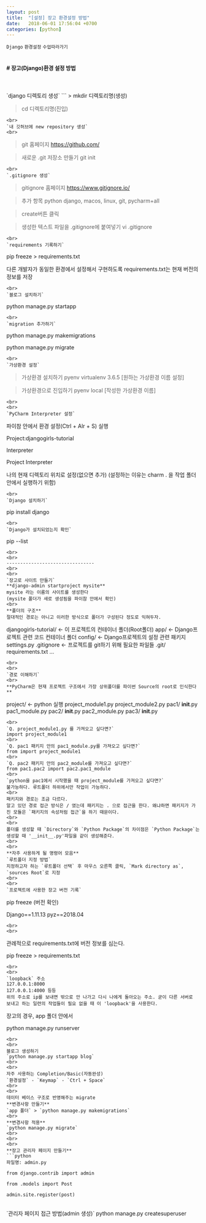 ```yaml
---
layout: post
title:  "[설정] 장고 환경설정 방법"
date:   2018-06-01 17:56:04 +0700
categories: [python]
---
```

`Django` `환경설정` `수업따라가기`
<br>
<br>
#### # 장고(Django)환경 설정 방법
<br>
<br>
`django 디렉토리 생성`
```
> mkdir 디렉토리명(생성)

> cd 디렉토리명(진입)
```
<br>
`내 깃허브에 new repository 생성`
<br>
```
> git 홈페이지
https://github.com/

> 새로운 .git 저장소 만들기
git init

```
<br>
`.gitignore 생성`
```
> gitignore 홈페이지
https://www.gitignore.io/

> 추가 항목
python django, macos, linux, git, pycharm+all

> create버튼 클릭

> 생성한 텍스트 파일을 .gitignore에 붙여넣기
vi .gitignore
```
<br>
`requirements 기록하기`
```
pip freeze > requirements.txt

다른 개발자가 동일한 환경에서 설정해서 구현하도록
requirements.txt는 현재 버전의 정보를 저장
```
<br>
`블로그 설치하기`
```
python manage.py startapp
```
<br>
`migration 추가하기`
```
python manage.py makemigrations

python manage.py migrate
```
<br>
`가상환경 설정`
```
> 가상환경 설치하기
pyenv virtualenv 3.6.5 [원하는 가상환경 이름 설정]

> 가상환경으로 진입하기
pyenv local [작성한 가상환경 이름]
```
<br>
<br>
`PyCharm Interpreter 설정`
```
파이참 안에서 환경 설정(Ctrl + Alr + S) 실행

Project:djangogirls-tutorial

Interpreter

Project Interpreter

나의 현재 디렉토리 위치로 설정(없으면 추가)
(설정하는 이유는 charm . 을 작업 폴더 안에서 실행하기 위함)
```
<br>
`Django 설치하기`
```
pip install django
```
<br>
`Django가 설치되었는지 확인`
```
pip --list
```
<br>
<br>
--------------------------------
<br>
<br>
`장고로 사이트 만들기`
**django-admin startproject mysite**
mysite 라는 이름의 사이트를 생성한다
(mysite 폴더가 새로 생성됨을 파이참 안에서 확인)
<br>
**폴더의 구조**
절대적인 경로는 아니고 이러한 방식으로 폴더가 구성된다 정도로 익혀두자.
```
djangogirls-tutorial/ <- 이 프로젝트의 컨테이너 폴더(Root폴더)
  app/  <- Django프로젝트 관련 코드 컨테이너 폴더
    config/  <- Django프로젝트의 설정 관련 패키지
      settings.py
  .gitignore  <- 프로젝트를 git하기 위해 필요한 파일들
  .git/
  requirements.txt
  ...
```
<br>
<br>
`경로 이해하기`
<br>
**PyCharm은 현재 프로젝트 구조에서 가장 상위폴더를 파이썬 Source의 root로 인식한다**
```
project/ <- python 실행
  project_module1.py
  project_module2.py
  pac1/
    __init__.py
    pac1_module.py
    pac2/
      __init__.py
      pac2_module.py
      pac3/
        __init__.py
```
<br>
`Q. project_module1.py 를 가져오고 싶다면?`
import project_module1
<br>
`Q. pac1 패키지 안의 pac1_module.py를 가져오고 싶다면?`
from import project_module1
<br>
`Q. pac2 패키지 안의 pac2_module를 가져오고 싶다면?`
from pac1.pac2 import pac2.pac1_module
<br>
`python을 pac1에서 시작했을 때 project_module를 가져오고 싶다면?`
불가능하다. 루트폴더 하위에서만 작업이 가능하다.
<br>
패키지와 경로는 조금 다르다.
알고 있던 경로 접근 방식은 / 였는데 패키지는 . 으로 접근을 한다. 왜냐하면 패키지가 가진 모듈은 `패키지의 속성처럼 접근`을 하기 때문이다.
<br>
<br>
폴더를 생성할 때 `Directory`와 `Python Package`의 차이점은 `Python Package`는 생성할 때 '__init__.py'파일을 같이 생성해준다.
<br>
<br>
**자주 사용하게 될 명령어 모음**
`루트폴더 지정 방법`
지정하고자 하는 `루트폴더 선택` 후 마우스 오른쪽 클릭, `Mark directory as`, `sources Root`로 지정
<br>
<br>
`프로젝트에 사용한 장고 버전 기록`
```
pip freeze (버전 확인)

Django==1.11.13
pyz==2018.04
```
<br>
<br>
```
관례적으로 requirements.txt에 버전 정보를 심는다.

pip freeze > requirements.txt
```
<br>
<br>
`loopback` 주소
127.0.0.1:8000
127.0.0.1:4000 등등
위의 주소로 ip를 보내면 밖으로 안 나가고 다시 나에게 돌아오는 주소. 굳이 다른 서버로 보내고 하는 일련의 작업들이 필요 없을 때 이 'loopback'을 사용한다.
```
장고의 경우, app 폴더 안에서

python manage.py runserver
```
<br>
<br>
블로그 생성하기
`python manage.py startapp blog`
<br>
<br>
자주 사용하는 Completion/Basic(자동완성)
`환경설정` - `Keymap` - `Ctrl + Space`
<br>
<br>
데이터 베이스 구조로 반영해주는 migrate
**변경사항 만들기**
`app 폴더` > `python manage.py makemigrations`
<br>
**변경사항 적용**
`python manage.py migrate`
<br>
<br>
<br>
**장고 관리자 페이지 만들기**
```python
파일명: admin.py

from django.contrib import admin

from .models import Post

admin.site.register(post)
```
<br>
`관리자 페이지 접근 방법(admin 생성)`
python manage.py createsuperuser
